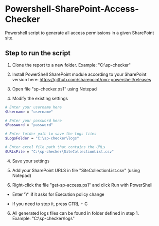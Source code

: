 # Powershell-SharePoint-Access-Checker
Powershell script to generate all access permissions in a given SharePoint site.

## Step to run the script

1) Clone the report to a new folder. Example: "C:\sp-checker"

2) Install PowerShell SharePoint module according to your SharePoint version here: 
https://github.com/sharepoint/pnp-powershell/releases

3) Open file "sp-checker.ps1" using Notepad

4) Modify the existing settings

```sh
# Enter your username here
$Username = "username"

# Enter your password here 
$Password = "password"

# Enter folder path to save the logs files 
$LogsFolder = "C:\sp-checker\logs" 

# Enter excel file path that contains the URLs
$URLsFile = "C:\sp-checker\SiteCollectionList.csv" 
```

4) Save your settings

5) Add your SharePoint URLS in file "SiteCollectionList.csv" (using Notepad)

5) Right-click the file "get-sp-access.ps1" and click Run with PowerShell

* Enter 'Y' if it asks for Execution policy change

* If you need to stop it, press CTRL + C

6) All generated logs files can be found in folder defined in step 1. Example: "C:\sp-checker\logs"
